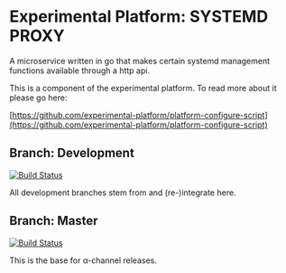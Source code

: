 # Experimental Platform: SYSTEMD PROXY

A microservice written in go that makes certain systemd management functions available through a http api.

This is a component of the experimental platform. To read more about it please go here:

[https://github.com/experimental-platform/platform-configure-script](https://github.com/experimental-platform/platform-configure-script)


## Branch: Development

[![Build Status](https://travis-ci.org/experimental-platform/platform-systemd-proxy.svg?branch=development)](https://travis-ci.org/experimental-platform/platform-systemd-proxy)

All development branches stem from and (re-)integrate here.

## Branch: Master

[![Build Status](https://travis-ci.org/experimental-platform/platform-systemd-proxy.svg?branch=master)](https://travis-ci.org/experimental-platform/platform-systemd-proxy)

This is the base for &alpha;-channel releases.
